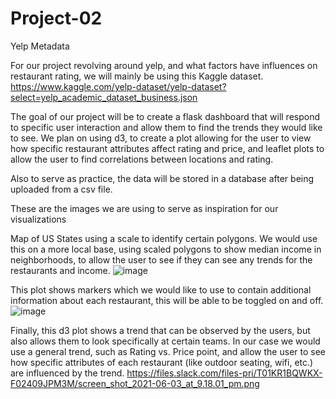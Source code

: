 # Project-02
Yelp Metadata

For our project revolving around yelp, and what factors have influences on restaurant rating, we will mainly be using this Kaggle dataset.
https://www.kaggle.com/yelp-dataset/yelp-dataset?select=yelp_academic_dataset_business.json

The goal of our project will be to create a flask dashboard that will respond to specific user interaction and allow them to find the trends they would like to see. We plan on using d3, to create a plot allowing for the user to view how specific restaurant attributes affect rating and price, and leaflet plots to allow the user to find correlations between locations and rating.

Also to serve as practice, the data will be stored in a database after being uploaded from a csv file. 

These are the images we are using to serve as inspiration for our visualizations

Map of US States using a scale to identify certain polygons. We would use this on a more local base, using scaled polygons to show median income in neighborhoods, to allow the user to see if they can see any trends for the restaurants and income.
![image](https://user-images.githubusercontent.com/78449256/120745279-aae01600-c4b1-11eb-8786-e99b2b357479.png)

This plot shows markers which we would like to use to contain additional information about each restaurant, this will be able to be toggled on and off.
![image](https://user-images.githubusercontent.com/78449256/120745473-13c78e00-c4b2-11eb-9da8-7552b07d0dee.png)

Finally, this d3 plot shows a trend that can be observed by the users, but also allows them to look specifically at certain teams. In our case we would use a general trend, such as Rating vs. Price point, and allow the user to see how specific attributes of each restaurant (like outdoor seating, wifi, etc.) are influenced by the trend.
https://files.slack.com/files-pri/T01KR1BQWKX-F02409JPM3M/screen_shot_2021-06-03_at_9.18.01_pm.png

